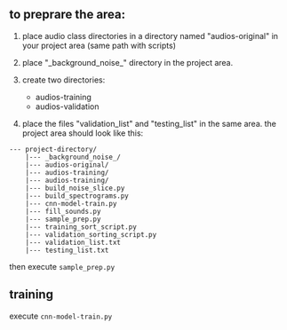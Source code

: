 ## to preprare the area:

1. place audio class directories  in a directory named "audios-original" in your project area (same path with scripts)

2. place "\_background\_noise\_" directory in the project area.

3. create two directories:
    * audios-training
    * audios-validation
4. place the files "validation_list" and "testing_list" in the same area.
the project area should look like this:
```
--- project-directory/
    |--- _background_noise_/
    |--- audios-original/
    |--- audios-training/
    |--- audios-training/
    |--- build_noise_slice.py 
    |--- build_spectrograms.py
    |--- cnn-model-train.py
    |--- fill_sounds.py
    |--- sample_prep.py
    |--- training_sort_script.py
    |--- validation_sorting_script.py
    |--- validation_list.txt
    |--- testing_list.txt
```
then execute `sample_prep.py`

## training

execute `cnn-model-train.py`
